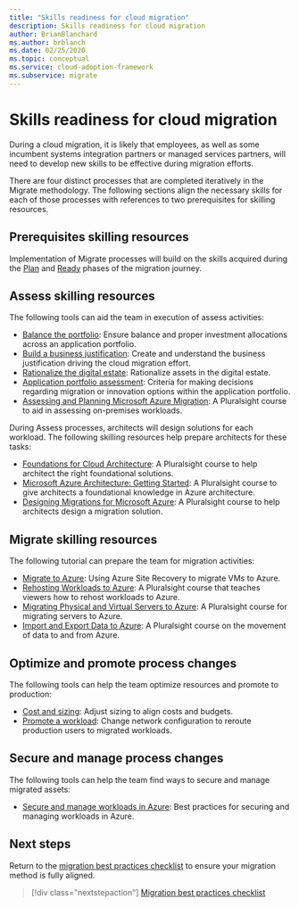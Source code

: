 ```yaml
---
title: "Skills readiness for cloud migration"
description: Skills readiness for cloud migration
author: BrianBlanchard
ms.author: brblanch
ms.date: 02/25/2020
ms.topic: conceptual
ms.service: cloud-adoption-framework
ms.subservice: migrate
---
```


<!-- cSpell:ignore Getting Started -->

# Skills readiness for cloud migration

During a cloud migration, it is likely that employees, as well as some incumbent systems integration partners or managed services partners, will need to develop new skills to be effective during migration efforts.

There are four distinct processes that are completed iteratively in the Migrate methodology. The following sections align the necessary skills for each of those processes with references to two prerequisites for skilling resources.

## Prerequisites skilling resources

Implementation of Migrate processes will build on the skills acquired during the [Plan](../strategy/suggested-skills.md) and [Ready](../organize/suggested-skills.md) phases of the migration journey.

## Assess skilling resources

The following tools can aid the team in execution of assess activities:

- [Balance the portfolio](../strategy/balance-the-portfolio.md): Ensure balance and proper investment allocations across an application portfolio.
- [Build a business justification](../strategy/cloud-migration-business-case.md): Create and understand the business justification driving the cloud migration effort.
- [Rationalize the digital estate](../digital-estate/rationalize.md): Rationalize assets in the digital estate.
- [Application portfolio assessment](https://docs.microsoft.com/learn/modules/app-and-infra-migration-and-modernization): Criteria for making decisions regarding migration or innovation options within the application portfolio.
- [Assessing and Planning Microsoft Azure Migration](https://www.pluralsight.com/courses/microsoft-azure-migration-assessing-planning): A Pluralsight course to aid in assessing on-premises workloads.

During Assess processes, architects will design solutions for each workload. The following skilling resources help prepare architects for these tasks:

- [Foundations for Cloud Architecture](https://www.pluralsight.com/courses/cloud-architecture-foundations): A Pluralsight course to help architect the right foundational solutions.
- [Microsoft Azure Architecture: Getting Started](https://www.pluralsight.com/courses/azure-architecture-getting-started): A Pluralsight course to give architects a foundational knowledge in Azure architecture.
- [Designing Migrations for Microsoft Azure](https://www.pluralsight.com/courses/microsoft-azure-migrations-designing): A Pluralsight course to help architects design a migration solution.

## Migrate skilling resources

The following tutorial can prepare the team for migration activities:

- [Migrate to Azure](https://docs.microsoft.com/azure/site-recovery/migrate-tutorial-on-premises-azure): Using Azure Site Recovery to migrate VMs to Azure.
- [Rehosting Workloads to Azure](https://www.pluralsight.com/courses/microsoft-azure-workloads-rehosting): A Pluralsight course that teaches viewers how to rehost workloads to Azure.
- [Migrating Physical and Virtual Servers to Azure](https://www.pluralsight.com/courses/microsoft-azure-migrating-physical-virtual-servers): A Pluralsight course for migrating servers to Azure.
- [Import and Export Data to Azure](https://www.pluralsight.com/courses/microsoft-azure-import-export-data): A Pluralsight course on the movement of data to and from Azure.

## Optimize and promote process changes

The following tools can help the team optimize resources and promote to production:

- [Cost and sizing](./azure-best-practices/migrate-best-practices-costs.md): Adjust sizing to align costs and budgets.
- [Promote a workload](./azure-best-practices/migrate-best-practices-networking.md): Change network configuration to reroute production users to migrated workloads.

## Secure and manage process changes

The following tools can help the team find ways to secure and manage migrated assets:

- [Secure and manage workloads in Azure](./azure-best-practices/migrate-best-practices-security-management.md): Best practices for securing and managing workloads in Azure.

## Next steps

Return to the [migration best practices checklist](./azure-best-practices/index.md) to ensure your migration method is fully aligned.

> [!div class="nextstepaction"]
> [Migration best practices checklist](./index.md)
